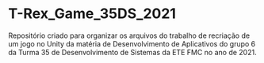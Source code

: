# T-Rex_Game_35DS_2021
Repositório criado para organizar os arquivos do trabalho de recriação de um jogo no Unity da matéria de Desenvolvimento de Aplicativos do grupo 6 da Turma 35 de Desenvolvimento de Sistemas da ETE FMC no ano de 2021.
